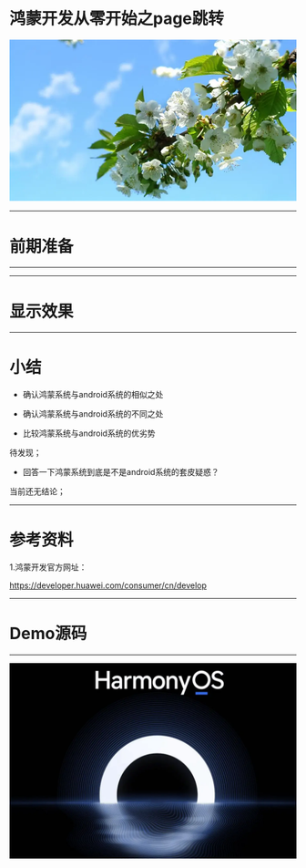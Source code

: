 # 鸿蒙开发从零开始之page跳转

<img src="../image/flower_002.png">

---



# 前期准备




---


---

#  显示效果



---

# 小结


- 确认鸿蒙系统与android系统的相似之处




- 确认鸿蒙系统与android系统的不同之处




- 比较鸿蒙系统与android系统的优劣势

待发现；



- 回答一下鸿蒙系统到底是不是android系统的套皮疑惑？

当前还无结论；

---

# 参考资料

1.鸿蒙开发官方网址：

https://developer.huawei.com/consumer/cn/develop

---

# Demo源码




---

<img src="../image/harmony_os_001.png">


